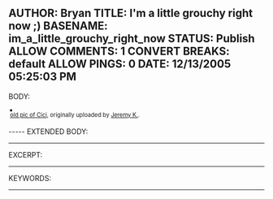 AUTHOR: Bryan
TITLE: I'm a little grouchy right now ;)
BASENAME: im_a_little_grouchy_right_now
STATUS: Publish
ALLOW COMMENTS: 1
CONVERT BREAKS: __default__
ALLOW PINGS: 0
DATE: 12/13/2005 05:25:03 PM
-----
BODY:
<style type="text/css">
.flickr-photo { border: solid 2px #000000; }
.flickr-yourcomment { }
.flickr-frame { text-align: left; padding: 3px; }
.flickr-caption { font-size: 0.8em; margin-top: 0px; }
</style>

<div class="flickr-frame">
	<a href="http://www.flickr.com/photos/pscafe/53851711/" title="photo sharing"><img src="http://static.flickr.com/27/53851711_c35175e5bd.jpg" class="flickr-photo" alt="" /></a>
<br />
	<span class="flickr-caption"><a href="http://www.flickr.com/photos/pscafe/53851711/">old pic of Cici</a>, originally uploaded by <a href="http://www.flickr.com/people/pscafe/">Jeremy K.</a>.</span>
</div>
				
<p class="flickr-yourcomment">
	
</p>
-----
EXTENDED BODY:

-----
EXCERPT:

-----
KEYWORDS:

-----


